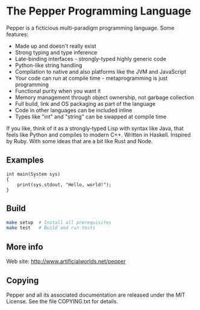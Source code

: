# The Pepper Programming Language

Pepper is a ficticious multi-paradigm programming language. Some features:

- Made up and doesn't really exist
- Strong typing and type inference
- Late-binding interfaces - strongly-typed highly generic code
- Python-like string handling
- Compilation to native and also platforms like the JVM and JavaScript
- Your code can run at compile time - metaprogramming is just programming
- Functional purity when you want it
- Memory management through object ownership, not garbage collection
- Full build, link and OS packaging as part of the language
- Code in other languages can be included inline
- Types like "int" and "string" can be swapped at compile time

If you like, think of it as a strongly-typed Lisp with syntax like Java, that
feels like Python and compiles to modern C++.  Written in Haskell.  Inspired by
Ruby.  With some ideas that are a bit like Rust and Node.

## Examples

```pepper2
int main(System sys)
{
    print(sys.stdout, "Hello, world!");
}
```

## Build

```bash
make setup  # Install all prerequisites
make test   # Build and run tests
```

## More info

Web site: http://www.artificialworlds.net/pepper

## Copying

Pepper and all its associated documentation are released under the MIT License.
See the file COPYING.txt for details.

